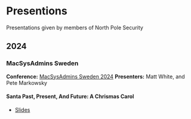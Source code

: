 # Presentions

Presentations given by members of North Pole Security

## 2024

### MacSysAdmins Sweden

**Conference:** [MacSysAdmins Sweden 2024](https://macsysadmin.se/)
**Presenters:** Matt White, and Pete Markowsky

#### Santa Past, Present, And Future: A Chrismas Carol

 - [Slides](./MSA2024/NPS-MSA-2024.pdf)
